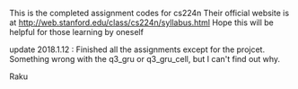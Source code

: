 This is the completed assignment codes for cs224n
Their official website is at http://web.stanford.edu/class/cs224n/syllabus.html
Hope this will be helpful for those learning by oneself

update 2018.1.12 : Finished all the assignments except for the projcet. Something wrong with the q3_gru or q3_gru_cell, but I can't find out why.

Raku
